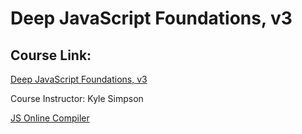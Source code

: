 # Deep JavaScript Foundations, v3

## Course Link:

[Deep JavaScript Foundations, v3](https://frontendmasters.com/courses/deep-javascript-v3/ "Frontend Masters")

Course Instructor: Kyle Simpson

[JS Online Compiler](https://www.programiz.com/javascript/online-compiler/ "Online Compiler")
